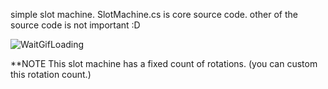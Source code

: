 
simple slot machine.
SlotMachine.cs is core source code. 
other of the source code is not important :D





![WaitGifLoading](https://github.com/shlifedev/Simple-SlotMachine-Unity/blob/master/changeUSS.gif) 

**NOTE This slot machine has a fixed count of rotations. (you can custom this rotation count.)
